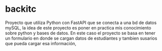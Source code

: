 # backitc
Proyecto que utiliza Python con FastAPI que se conecta a una bd de datos mySQL, la idea de este proyecto es poner en practica mis conocimiento sobre python y bases de datos. En este caso el proyecto se basa en tener un formulario en donde se cargan datos de estudiantes y tambien susarios que pueda cargar esa información,
